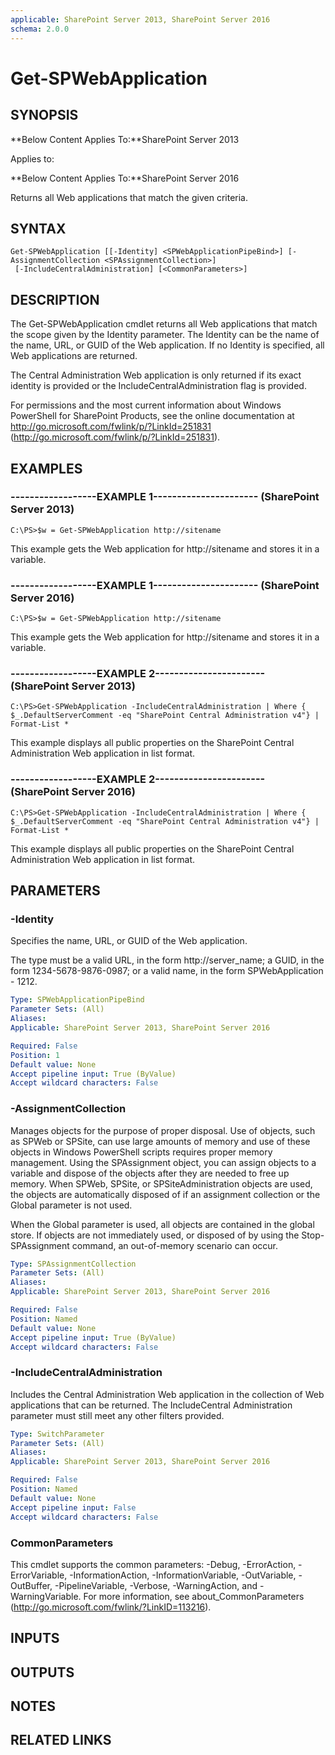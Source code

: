 ```yaml
---
applicable: SharePoint Server 2013, SharePoint Server 2016
schema: 2.0.0
---
```


# Get-SPWebApplication

## SYNOPSIS
**Below Content Applies To:**SharePoint Server 2013

Applies to:

**Below Content Applies To:**SharePoint Server 2016

Returns all Web applications that match the given criteria.



## SYNTAX

```
Get-SPWebApplication [[-Identity] <SPWebApplicationPipeBind>] [-AssignmentCollection <SPAssignmentCollection>]
 [-IncludeCentralAdministration] [<CommonParameters>]
```

## DESCRIPTION
The Get-SPWebApplication cmdlet returns all Web applications that match the scope given by the Identity parameter.
The Identity can be the name of the name, URL, or GUID of the Web application.
If no Identity is specified, all Web applications are returned.

The Central Administration Web application is only returned if its exact identity is provided or the IncludeCentralAdministration flag is provided.

For permissions and the most current information about Windows PowerShell for SharePoint Products, see the online documentation at http://go.microsoft.com/fwlink/p/?LinkId=251831 (http://go.microsoft.com/fwlink/p/?LinkId=251831).

## EXAMPLES

### ------------------EXAMPLE 1---------------------- (SharePoint Server 2013)
```
C:\PS>$w = Get-SPWebApplication http://sitename
```

This example gets the Web application for http://sitename and stores it in a variable.

### ------------------EXAMPLE 1---------------------- (SharePoint Server 2016)
```
C:\PS>$w = Get-SPWebApplication http://sitename
```

This example gets the Web application for http://sitename and stores it in a variable.

### ------------------EXAMPLE 2----------------------- (SharePoint Server 2013)
```
C:\PS>Get-SPWebApplication -IncludeCentralAdministration | Where { $_.DefaultServerComment -eq "SharePoint Central Administration v4"} | Format-List *
```

This example displays all public properties on the SharePoint Central Administration Web application in list format.

### ------------------EXAMPLE 2----------------------- (SharePoint Server 2016)
```
C:\PS>Get-SPWebApplication -IncludeCentralAdministration | Where { $_.DefaultServerComment -eq "SharePoint Central Administration v4"} | Format-List *
```

This example displays all public properties on the SharePoint Central Administration Web application in list format.

## PARAMETERS

### -Identity
Specifies the name, URL, or GUID of the Web application.

The type must be a valid URL, in the form http://server_name; a GUID, in the form 1234-5678-9876-0987; or a valid name, in the form SPWebApplication - 1212.

```yaml
Type: SPWebApplicationPipeBind
Parameter Sets: (All)
Aliases: 
Applicable: SharePoint Server 2013, SharePoint Server 2016

Required: False
Position: 1
Default value: None
Accept pipeline input: True (ByValue)
Accept wildcard characters: False
```

### -AssignmentCollection
Manages objects for the purpose of proper disposal.
Use of objects, such as SPWeb or SPSite, can use large amounts of memory and use of these objects in Windows PowerShell scripts requires proper memory management.
Using the SPAssignment object, you can assign objects to a variable and dispose of the objects after they are needed to free up memory.
When SPWeb, SPSite, or SPSiteAdministration objects are used, the objects are automatically disposed of if an assignment collection or the Global parameter is not used.

When the Global parameter is used, all objects are contained in the global store.
If objects are not immediately used, or disposed of by using the Stop-SPAssignment command, an out-of-memory scenario can occur.

```yaml
Type: SPAssignmentCollection
Parameter Sets: (All)
Aliases: 
Applicable: SharePoint Server 2013, SharePoint Server 2016

Required: False
Position: Named
Default value: None
Accept pipeline input: True (ByValue)
Accept wildcard characters: False
```

### -IncludeCentralAdministration
Includes the Central Administration Web application in the collection of Web applications that can be returned.
The IncludeCentral Administration parameter must still meet any other filters provided.

```yaml
Type: SwitchParameter
Parameter Sets: (All)
Aliases: 
Applicable: SharePoint Server 2013, SharePoint Server 2016

Required: False
Position: Named
Default value: None
Accept pipeline input: False
Accept wildcard characters: False
```

### CommonParameters
This cmdlet supports the common parameters: -Debug, -ErrorAction, -ErrorVariable, -InformationAction, -InformationVariable, -OutVariable, -OutBuffer, -PipelineVariable, -Verbose, -WarningAction, and -WarningVariable. For more information, see about_CommonParameters (http://go.microsoft.com/fwlink/?LinkID=113216).

## INPUTS

## OUTPUTS

## NOTES

## RELATED LINKS

